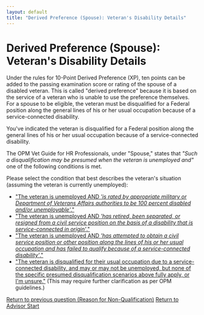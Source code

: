 ```yaml
---
layout: default
title: "Derived Preference (Spouse): Veteran's Disability Details"
---
```


# Derived Preference (Spouse): Veteran's Disability Details

Under the rules for 10-Point Derived Preference (XP), ten points can be added to the passing examination score or rating of the spouse of a disabled veteran. This is called "derived preference" because it is based on the service of a veteran who is unable to use the preference themselves. For a spouse to be eligible, the veteran must be disqualified for a Federal position along the general lines of his or her usual occupation because of a service-connected disability.

You've indicated the veteran is disqualified for a Federal position along the general lines of his or her usual occupation because of a service-connected disability.

The OPM Vet Guide for HR Professionals, under "Spouse," states that *"Such a disqualification may be presumed when the veteran is unemployed and"* one of the following conditions is met.

Please select the condition that best describes the veteran's situation (assuming the veteran is currently unemployed):

*   ["The veteran is unemployed AND *'is rated by appropriate military or Department of Veterans Affairs authorities to be 100 percent disabled and/or unemployable'*."](./advisor/eligible_xp_derived_spouse.md)
*   ["The veteran is unemployed AND *'has retired, been separated, or resigned from a civil service position on the basis of a disability that is service-connected in origin'*."](./advisor/eligible_xp_derived_spouse.md)
*   ["The veteran is unemployed AND *'has attempted to obtain a civil service position or other position along the lines of his or her usual occupation and has failed to qualify because of a service-connected disability'*."](./advisor/eligible_xp_derived_spouse.md)
*   ["The veteran is disqualified for their usual occupation due to a service-connected disability, and may or may not be unemployed, but none of the specific presumed disqualification scenarios above fully apply, or I'm unsure."](./advisor/derived_spouse_furtherclarification.md) (This may require further clarification as per OPM guidelines.)

[Return to previous question (Reason for Non-Qualification)](./derived_spouse_vetdisabilityreason.md)
[Return to Advisor Start](./start.md)
